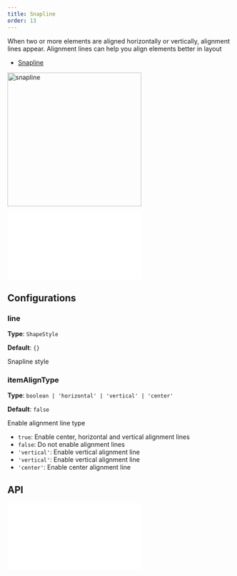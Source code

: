 ```yaml
---
title: Snapline
order: 13
---
```


When two or more elements are aligned horizontally or vertically, alignment lines appear. Alignment lines can help you align elements better in layout

- [Snapline](/en/examples/tool/snapline/#snapline)

<img alt="snapline" src="https://mdn.alipayobjects.com/huamei_qa8qxu/afts/img/A*IO2JTarFs0AAAAAAAAAAAAAADmJ7AQ/original" height='300'/>

<embed src="../../common/IPluginBaseConfig.en.md"></embed>

## Configurations

### line

**Type**: `ShapeStyle`

**Default**: `{}`

Snapline style

### itemAlignType

**Type**: `boolean | 'horizontal' | 'vertical' | 'center'`

**Default**: `false`

Enable alignment line type

- `true`: Enable center, horizontal and vertical alignment lines
- `false`: Do not enable alignment lines
- `'vertical'`: Enable vertical alignment line
- `'vertical'`: Enable vertical alignment line
- `'center'`: Enable center alignment line

## API

<embed src="../../common/PluginAPIDestroy.en.md"></embed>
